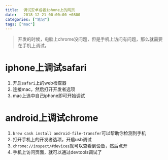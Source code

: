 ```yaml
---
title:  调试安卓或者iphone上的网页
date:   2018-12-21 00:00:00 +0800
categories: ["笔记"]
tags: ["mac"]
---
```



> 开发的时候，电脑上chrome没问题，但是手机上访问有问题，那么就需要在手机上调试。

iphone上调试safari
===
1. 开启`safari`上的web检查器
2. 连接mac，然后打开开发者选项
3. mac上选中自己iphone即可开始调试

android上调试chrome
===
1. `brew cask install android-file-transfer`可以帮助你检测到手机
2. 打开手机上的开发者选项，开启usb调试
3. `chrome://inspect/#devices`就可以查看到设备，然后点开
4. 手机上访问页面，就可以通过devtools调试了